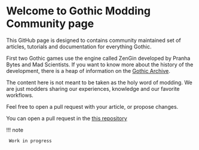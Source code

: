 # Welcome to Gothic Modding Community page

This GitHub page is designed to contains community maintained set of articles, tutorials and documentation for everything Gothic.

First two Gothic games use the engine called ZenGin developed by Pranha Bytes and Mad Scientists. If you want to know more about the history of the development, there is a heap of information on the [Gothic Archive](https://gothicarchive.org/).

The content here is not meant to be taken as the holy word of modding. We are just modders sharing our experiences, knowledge and our favorite workflows.

Feel free to open a pull request with your article, or propose changes.

You can open a pull request in the [this repository](https://github.com/auronen/gmc/)

!!! note

     Work in progress
